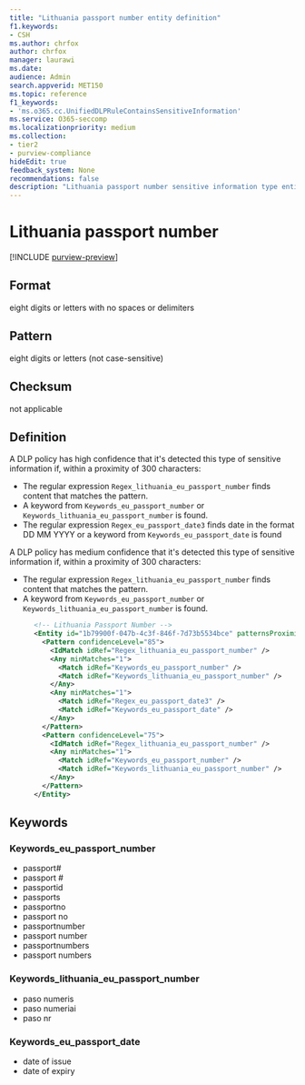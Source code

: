 ```yaml
---
title: "Lithuania passport number entity definition"
f1.keywords:
- CSH
ms.author: chrfox
author: chrfox
manager: laurawi
ms.date:
audience: Admin
search.appverid: MET150
ms.topic: reference
f1_keywords:
- 'ms.o365.cc.UnifiedDLPRuleContainsSensitiveInformation'
ms.service: O365-seccomp
ms.localizationpriority: medium
ms.collection:
- tier2
- purview-compliance
hideEdit: true
feedback_system: None
recommendations: false
description: "Lithuania passport number sensitive information type entity definition."
---
```


# Lithuania passport number

[!INCLUDE [purview-preview](../includes/purview-preview.md)]

## Format

eight digits or letters with no spaces or delimiters

## Pattern

eight digits or letters (not case-sensitive)

## Checksum

not applicable

## Definition

A DLP policy has high confidence that it's detected this type of sensitive information if, within a proximity of 300 characters:

- The regular expression `Regex_lithuania_eu_passport_number` finds content that matches the pattern.
- A keyword from `Keywords_eu_passport_number` or `Keywords_lithuania_eu_passport_number` is found.
- The regular expression `Regex_eu_passport_date3` finds date in the format DD MM YYYY or a keyword from `Keywords_eu_passport_date` is found

A DLP policy has medium confidence that it's detected this type of sensitive information if, within a proximity of 300 characters:

- The regular expression `Regex_lithuania_eu_passport_number` finds content that matches the pattern.
- A keyword from `Keywords_eu_passport_number` or `Keywords_lithuania_eu_passport_number` is found.

```xml
      <!-- Lithuania Passport Number -->
      <Entity id="1b79900f-047b-4c3f-846f-7d73b5534bce" patternsProximity="300" recommendedConfidence="75">
        <Pattern confidenceLevel="85">
          <IdMatch idRef="Regex_lithuania_eu_passport_number" />
          <Any minMatches="1">
            <Match idRef="Keywords_eu_passport_number" />
            <Match idRef="Keywords_lithuania_eu_passport_number" />
          </Any>
          <Any minMatches="1">
            <Match idRef="Regex_eu_passport_date3" />
            <Match idRef="Keywords_eu_passport_date" />
          </Any>
        </Pattern>
        <Pattern confidenceLevel="75">
          <IdMatch idRef="Regex_lithuania_eu_passport_number" />
          <Any minMatches="1">
            <Match idRef="Keywords_eu_passport_number" />
            <Match idRef="Keywords_lithuania_eu_passport_number" />
          </Any>
        </Pattern>
      </Entity>
```

## Keywords

### Keywords_eu_passport_number

- passport#
- passport #
- passportid
- passports
- passportno
- passport no
- passportnumber
- passport number
- passportnumbers
- passport numbers

### Keywords_lithuania_eu_passport_number

- paso numeris
- paso numeriai
- paso nr

### Keywords_eu_passport_date

- date of issue
- date of expiry
